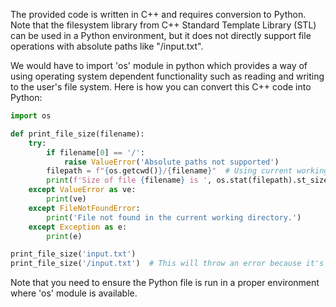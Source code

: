 The provided code is written in C++ and requires conversion to Python. Note that the filesystem library from C++ Standard Template Library (STL) can be used in a Python environment, but it does not directly support file operations with absolute paths like "/input.txt". 

We would have to import 'os' module in python which provides a way of using operating system dependent functionality such as reading and writing to the user's file system. Here is how you can convert this C++ code into Python:

```python
import os

def print_file_size(filename):
    try:
        if filename[0] == '/':
            raise ValueError('Absolute paths not supported')
        filepath = f"{os.getcwd()}/{filename}"  # Using current working directory 
        print(f'Size of file {filename} is ', os.stat(filepath).st_size, ' bytes.')
    except ValueError as ve:
        print(ve)
    except FileNotFoundError:
        print('File not found in the current working directory.') 
    except Exception as e:
        print(e)

print_file_size('input.txt')
print_file_size('/input.txt')  # This will throw an error because it's using absolute paths which are not supported
```
Note that you need to ensure the Python file is run in a proper environment where 'os' module is available.
